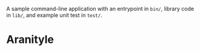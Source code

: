 A sample command-line application with an entrypoint in `bin/`, library code
in `lib/`, and example unit test in `test/`.
# Aranityle
